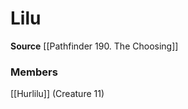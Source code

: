 ﻿---
creature_family: Lilu
id: '336'
name: Lilu
rarity: Common
source: '[[DATABASE/source/Pathfinder 190. The Choosing|Pathfinder #190: The Choosing]]'
trait: null
type: Creature Family

---
# Lilu

**Source** [[Pathfinder 190. The Choosing]]

### Members

[[Hurlilu]] (Creature 11)